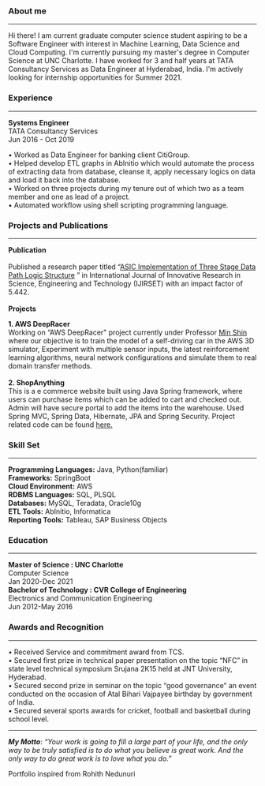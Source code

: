### About me 
<hr>
Hi there! I am current graduate computer science student aspiring to be a Software Engineer with interest in Machine Learning, Data Science and Cloud Computing. I'm currently pursuing my master's degree in Computer Science at UNC Charlotte. I have worked for 3 and half years at TATA Consultancy Services as Data Engineer at Hyderabad, India. I'm actively looking for internship opportunities for Summer 2021.

### Experience
<hr>
<p><b>Systems Engineer</b><br>TATA Consultancy Services<br>Jun 2016 - Oct 2019</p>

   • Worked as Data Engineer for banking client CitiGroup.
   <br>
   • Helped develop ETL graphs in AbInitio which would automate the process of extracting data from database, cleanse it, apply necessary logics on data and load it back              into the database.
   <br>
   • Worked on three projects during my tenure out of which two as a team member and one as lead of a project.
   <br>
   • Automated workflow using shell scripting programming language.
   

### Projects and Publications
<hr>
<b>Publication</b>
<br><br>
Published a research paper titled “<a href="http://www.ijirset.com/upload/2015/september/55_ASIC.pdf">ASIC Implementation of Three Stage Data Path Logic Structure</a> ” in International Journal of Innovative Research in Science, Engineering and Technology (IJIRSET) with an impact factor of 5.442.
<br><br>
<b>Projects</b><br>
<p><b>1. AWS DeepRacer</b><br>Working on “AWS DeepRacer" project currently under Professor <a href="https://sites.google.com/a/uncc.edu/mcshin/">Min Shin</a> where our objective is to train the model of a self-driving car in the AWS 3D simulator, Experiment with multiple sensor inputs, the latest reinforcement learning algorithms, neural network configurations and simulate them to real domain transfer methods.<br><br><b>2. ShopAnything</b><br>This is a e commerce website built using Java Spring framework, where users can purchase items which can be added to cart and checked out. Admin will have secure portal to add the items into the warehouse. Used Spring MVC, Spring Data, Hibernate, JPA and  Spring Security. Project related code can be found <a href="https://github.com/sreekarn/ShopAnything">here.</a></p>


### Skill Set
<hr>
<b>Programming Languages:</b> Java, Python(familiar)
<br>
<b>Frameworks:</b> SpringBoot
<br>
<b>Cloud Environment:</b> AWS
<br>
<b>RDBMS Languages:</b> SQL, PLSQL
<br>
<b>Databases:</b> MySQL, Teradata, Oracle10g
<br>
<b>ETL Tools:</b> AbInitio, Informatica
<br>
<b>Reporting Tools:</b> Tableau, SAP Business Objects

### Education
<hr>
<b>Master of Science : UNC Charlotte</b><br>Computer Science<br>Jan 2020-Dec 2021<br>
<b>Bachelor of Technology : CVR College of Engineering</b><br>Electronics and Communication Engineering<br>Jun 2012-May 2016<br>

### Awards and Recognition
<hr>
<p>• Received Service and commitment award from TCS.<br>
• Secured first prize in technical paper presentation on the topic “NFC” in state level technical symposium Srujana 2K15 held at
   JNT University, Hyderabad.<br>
• Secured second prize in seminar on the topic “good governance” an event conducted on the occasion of Atal Bihari Vajpayee
   birthday by government of India.<br>
• Secured several sports awards for cricket, football and basketball during school level.</p>

<hr>
<p><b><i>My Motto</b></i>:<i> “Your work is going to fill a large part of your life, and the only way to be truly satisfied is to do what you believe is great work. And the only way to do great work is to love what you do.”</i></p>
<p>Portfolio inspired from Rohith Nedunuri</p>

<!-- Remove above link if you don't want to attibute -->

